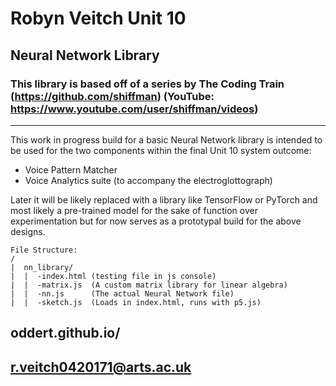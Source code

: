 # Robyn Veitch Unit 10

## Neural Network Library
### This library is based off of a series by The Coding Train (https://github.com/shiffman) (YouTube: https://www.youtube.com/user/shiffman/videos)

---

This work in progress build for a basic Neural Network library is intended to be used for the two components within the final Unit 10 system outcome:

- Voice Pattern Matcher
- Voice Analytics suite (to accompany the electroglottograph)

Later it will be likely replaced with a library like TensorFlow or PyTorch and most likely a pre-trained model for the sake of function over experimentation but for now serves as a prototypal build for the above designs.

```
File Structure:
/
|  nn_library/
|  |  -index.html (testing file in js console)
|  |  -matrix.js  (A custom matrix library for linear algebra)
|  |  -nn.js      (The actual Neural Network file)
|  |  -sketch.js  (Loads in index.html, runs with p5.js)
```

## oddert.github.io/
## r.veitch0420171@arts.ac.uk
